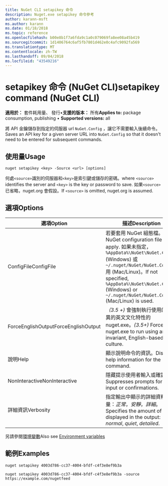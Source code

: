 ```yaml
---
title: NuGet CLI setapikey 命令
description: Nuget.exe setapikey 命令參考
author: karann-msft
ms.author: karann
ms.date: 01/18/2018
ms.topic: reference
ms.openlocfilehash: b00e8b1f7a6fda9c1a0c079069fa8ee08a45b419
ms.sourcegitcommit: 1d1406764c6af5fb7801d462e0c4afc9092fa569
ms.translationtype: MT
ms.contentlocale: zh-TW
ms.lasthandoff: 09/04/2018
ms.locfileid: "43549216"
---
```

# <a name="setapikey-command-nuget-cli"></a><span data-ttu-id="5f3a9-103">setapikey 命令 (NuGet CLI)</span><span class="sxs-lookup"><span data-stu-id="5f3a9-103">setapikey command (NuGet CLI)</span></span>

<span data-ttu-id="5f3a9-104">**適用於：** 套件耗用量、 發行&bullet;**支援的版本：** 所有</span><span class="sxs-lookup"><span data-stu-id="5f3a9-104">**Applies to:** package consumption, publishing &bullet; **Supported versions:** all</span></span>

<span data-ttu-id="5f3a9-105">將 API 金鑰儲存到指定的伺服器 url `NuGet.Config` ，讓它不需要輸入後續命令。</span><span class="sxs-lookup"><span data-stu-id="5f3a9-105">Saves an API key for a given server URL into `NuGet.Config` so that it doesn't need to be entered for subsequent commands.</span></span>

## <a name="usage"></a><span data-ttu-id="5f3a9-106">使用量</span><span class="sxs-lookup"><span data-stu-id="5f3a9-106">Usage</span></span>

```cli
nuget setapikey <key> -Source <url> [options]
```

<span data-ttu-id="5f3a9-107">何處`<source>`識別的伺服器和`<key>`是索引鍵或儲存的密碼。</span><span class="sxs-lookup"><span data-stu-id="5f3a9-107">where `<source>` identifies the server and `<key>` is the key or password to save.</span></span> <span data-ttu-id="5f3a9-108">如果`<source>`已省略，nuget.org 會假設。</span><span class="sxs-lookup"><span data-stu-id="5f3a9-108">If `<source>` is omitted, nuget.org is assumed.</span></span>

## <a name="options"></a><span data-ttu-id="5f3a9-109">選項</span><span class="sxs-lookup"><span data-stu-id="5f3a9-109">Options</span></span>

| <span data-ttu-id="5f3a9-110">選項</span><span class="sxs-lookup"><span data-stu-id="5f3a9-110">Option</span></span> | <span data-ttu-id="5f3a9-111">描述</span><span class="sxs-lookup"><span data-stu-id="5f3a9-111">Description</span></span> |
| --- | --- |
| <span data-ttu-id="5f3a9-112">ConfigFile</span><span class="sxs-lookup"><span data-stu-id="5f3a9-112">ConfigFile</span></span> | <span data-ttu-id="5f3a9-113">若要套用 NuGet 組態檔。</span><span class="sxs-lookup"><span data-stu-id="5f3a9-113">The NuGet configuration file to apply.</span></span> <span data-ttu-id="5f3a9-114">如果未指定， `%AppData%\NuGet\NuGet.Config` (Windows) 或`~/.nuget/NuGet/NuGet.Config`用 (Mac/Linux)。</span><span class="sxs-lookup"><span data-stu-id="5f3a9-114">If not specified, `%AppData%\NuGet\NuGet.Config` (Windows) or `~/.nuget/NuGet/NuGet.Config` (Mac/Linux) is used.</span></span>|
| <span data-ttu-id="5f3a9-115">ForceEnglishOutput</span><span class="sxs-lookup"><span data-stu-id="5f3a9-115">ForceEnglishOutput</span></span> | <span data-ttu-id="5f3a9-116">*（3.5 +)* 會強制執行使用的非變異的英文文化特性的 nuget.exe。</span><span class="sxs-lookup"><span data-stu-id="5f3a9-116">*(3.5+)* Forces nuget.exe to run using an invariant, English-based culture.</span></span> |
| <span data-ttu-id="5f3a9-117">說明</span><span class="sxs-lookup"><span data-stu-id="5f3a9-117">Help</span></span> | <span data-ttu-id="5f3a9-118">顯示說明命令的資訊。</span><span class="sxs-lookup"><span data-stu-id="5f3a9-118">Displays help information for the command.</span></span> |
| <span data-ttu-id="5f3a9-119">NonInteractive</span><span class="sxs-lookup"><span data-stu-id="5f3a9-119">NonInteractive</span></span> | <span data-ttu-id="5f3a9-120">隱藏提示使用者輸入或確認。</span><span class="sxs-lookup"><span data-stu-id="5f3a9-120">Suppresses prompts for user input or confirmations.</span></span> |
| <span data-ttu-id="5f3a9-121">詳細資訊</span><span class="sxs-lookup"><span data-stu-id="5f3a9-121">Verbosity</span></span> | <span data-ttu-id="5f3a9-122">指定輸出中顯示的詳細資料的數量：*正常*，*安靜*，*詳細*。</span><span class="sxs-lookup"><span data-stu-id="5f3a9-122">Specifies the amount of detail displayed in the output: *normal*, *quiet*, *detailed*.</span></span> |

<span data-ttu-id="5f3a9-123">另請參閱[環境變數](cli-ref-environment-variables.md)</span><span class="sxs-lookup"><span data-stu-id="5f3a9-123">Also see [Environment variables](cli-ref-environment-variables.md)</span></span>

## <a name="examples"></a><span data-ttu-id="5f3a9-124">範例</span><span class="sxs-lookup"><span data-stu-id="5f3a9-124">Examples</span></span>

```cli
nuget setapikey 4003d786-cc37-4004-bfdf-c4f3e8ef9b3a

nuget setapikey 4003d786-cc37-4004-bfdf-c4f3e8ef9b3a -source https://example.com/nugetfeed
```
